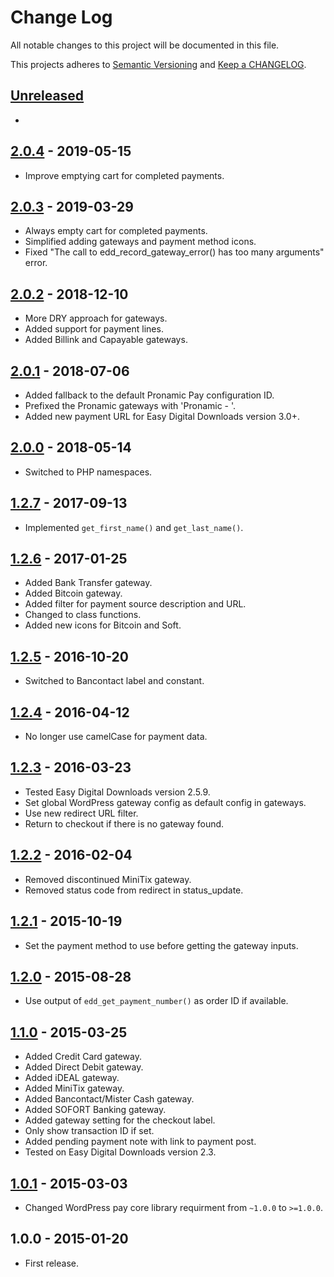 # Change Log

All notable changes to this project will be documented in this file.

This projects adheres to [Semantic Versioning](http://semver.org/) and [Keep a CHANGELOG](http://keepachangelog.com/).

## [Unreleased][unreleased]
-

## [2.0.4] - 2019-05-15
- Improve emptying cart for completed payments.

## [2.0.3] - 2019-03-29
- Always empty cart for completed payments.
- Simplified adding gateways and payment method icons.
- Fixed "The call to edd_record_gateway_error() has too many arguments" error.

## [2.0.2] - 2018-12-10
- More DRY approach for gateways.
- Added support for payment lines.
- Added Billink and Capayable gateways.

## [2.0.1] - 2018-07-06
- Added fallback to the default Pronamic Pay configuration ID.
- Prefixed the Pronamic gateways with 'Pronamic - '.
- Added new payment URL for Easy Digital Downloads version 3.0+.

## [2.0.0] - 2018-05-14
- Switched to PHP namespaces.

## [1.2.7] - 2017-09-13
- Implemented `get_first_name()` and `get_last_name()`.

## [1.2.6] - 2017-01-25
- Added Bank Transfer gateway.
- Added Bitcoin gateway.
- Added filter for payment source description and URL.
- Changed to class functions.
- Added new icons for Bitcoin and Soft.

## [1.2.5] - 2016-10-20
- Switched to Bancontact label and constant.

## [1.2.4] - 2016-04-12
- No longer use camelCase for payment data.

## [1.2.3] - 2016-03-23
- Tested Easy Digital Downloads version 2.5.9.
- Set global WordPress gateway config as default config in gateways.
- Use new redirect URL filter.
- Return to checkout if there is no gateway found.

## [1.2.2] - 2016-02-04
- Removed discontinued MiniTix gateway.
- Removed status code from redirect in status_update.

## [1.2.1] - 2015-10-19
- Set the payment method to use before getting the gateway inputs. 

## [1.2.0] - 2015-08-28
- Use output of `edd_get_payment_number()` as order ID if available.

## [1.1.0] - 2015-03-25
- Added Credit Card gateway.
- Added Direct Debit gateway.
- Added iDEAL gateway.
- Added MiniTix gateway.
- Added Bancontact/Mister Cash gateway.
- Added SOFORT Banking gateway.
- Added gateway setting for the checkout label.
- Only show transaction ID if set.
- Added pending payment note with link to payment post.
- Tested on Easy Digital Downloads version 2.3.

## [1.0.1] - 2015-03-03
- Changed WordPress pay core library requirment from `~1.0.0` to `>=1.0.0`.

## 1.0.0 - 2015-01-20
- First release.

[unreleased]: https://github.com/wp-pay-extensions/easy-digital-downloads/compare/2.0.4...HEAD
[2.0.4]: https://github.com/wp-pay-extensions/easy-digital-downloads/compare/2.0.3...2.0.4
[2.0.3]: https://github.com/wp-pay-extensions/easy-digital-downloads/compare/2.0.2...2.0.3
[2.0.2]: https://github.com/wp-pay-extensions/easy-digital-downloads/compare/2.0.1...2.0.2
[2.0.1]: https://github.com/wp-pay-extensions/easy-digital-downloads/compare/2.0.0...2.0.1
[2.0.0]: https://github.com/wp-pay-extensions/easy-digital-downloads/compare/1.2.7...2.0.0
[1.2.7]: https://github.com/wp-pay-extensions/easy-digital-downloads/compare/1.2.6...1.2.7
[1.2.6]: https://github.com/wp-pay-extensions/easy-digital-downloads/compare/1.2.5...1.2.6
[1.2.5]: https://github.com/wp-pay-extensions/easy-digital-downloads/compare/1.2.4...1.2.5
[1.2.4]: https://github.com/wp-pay-extensions/easy-digital-downloads/compare/1.2.3...1.2.4
[1.2.3]: https://github.com/wp-pay-extensions/easy-digital-downloads/compare/1.2.2...1.2.3
[1.2.2]: https://github.com/wp-pay-extensions/easy-digital-downloads/compare/1.2.1...1.2.2
[1.2.1]: https://github.com/wp-pay-extensions/easy-digital-downloads/compare/1.2.0...1.2.1
[1.2.0]: https://github.com/wp-pay-extensions/easy-digital-downloads/compare/1.1.0...1.2.0
[1.1.0]: https://github.com/wp-pay-extensions/easy-digital-downloads/compare/1.0.1...1.1.0
[1.0.1]: https://github.com/wp-pay-extensions/easy-digital-downloads/compare/1.0.0...1.0.1
